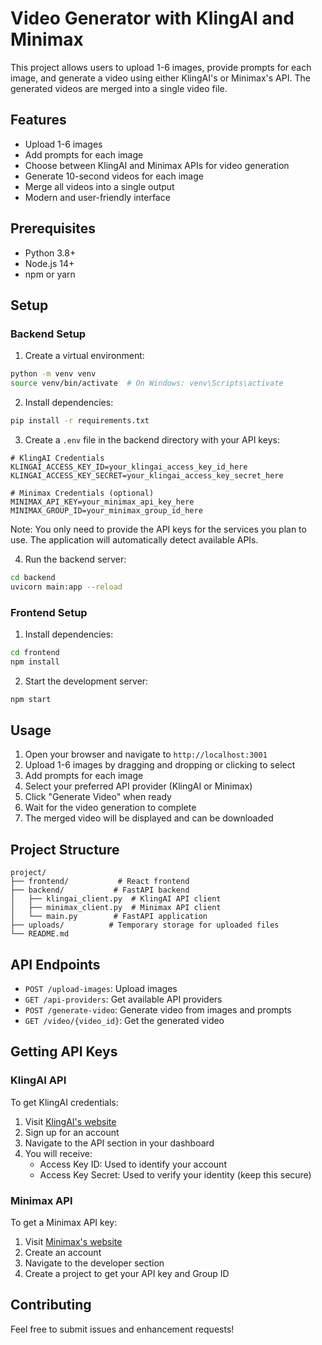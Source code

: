 # Video Generator with KlingAI and Minimax

This project allows users to upload 1-6 images, provide prompts for each image, and generate a video using either KlingAI's or Minimax's API. The generated videos are merged into a single video file.

## Features

- Upload 1-6 images
- Add prompts for each image
- Choose between KlingAI and Minimax APIs for video generation
- Generate 10-second videos for each image
- Merge all videos into a single output
- Modern and user-friendly interface

## Prerequisites

- Python 3.8+
- Node.js 14+
- npm or yarn

## Setup

### Backend Setup

1. Create a virtual environment:
```bash
python -m venv venv
source venv/bin/activate  # On Windows: venv\Scripts\activate
```

2. Install dependencies:
```bash
pip install -r requirements.txt
```

3. Create a `.env` file in the backend directory with your API keys:
```
# KlingAI Credentials
KLINGAI_ACCESS_KEY_ID=your_klingai_access_key_id_here
KLINGAI_ACCESS_KEY_SECRET=your_klingai_access_key_secret_here

# Minimax Credentials (optional)
MINIMAX_API_KEY=your_minimax_api_key_here
MINIMAX_GROUP_ID=your_minimax_group_id_here
```

Note: You only need to provide the API keys for the services you plan to use. The application will automatically detect available APIs.

4. Run the backend server:
```bash
cd backend
uvicorn main:app --reload
```

### Frontend Setup

1. Install dependencies:
```bash
cd frontend
npm install
```

2. Start the development server:
```bash
npm start
```

## Usage

1. Open your browser and navigate to `http://localhost:3001`
2. Upload 1-6 images by dragging and dropping or clicking to select
3. Add prompts for each image
4. Select your preferred API provider (KlingAI or Minimax)
5. Click "Generate Video" when ready
6. Wait for the video generation to complete
7. The merged video will be displayed and can be downloaded

## Project Structure

```
project/
├── frontend/           # React frontend
├── backend/           # FastAPI backend
│   ├── klingai_client.py  # KlingAI API client
│   ├── minimax_client.py  # Minimax API client
│   └── main.py        # FastAPI application
├── uploads/          # Temporary storage for uploaded files
└── README.md
```

## API Endpoints

- `POST /upload-images`: Upload images
- `GET /api-providers`: Get available API providers
- `POST /generate-video`: Generate video from images and prompts
- `GET /video/{video_id}`: Get the generated video

## Getting API Keys

### KlingAI API
To get KlingAI credentials:
1. Visit [KlingAI's website](https://klingai.com)
2. Sign up for an account
3. Navigate to the API section in your dashboard
4. You will receive:
   - Access Key ID: Used to identify your account
   - Access Key Secret: Used to verify your identity (keep this secure)

### Minimax API
To get a Minimax API key:
1. Visit [Minimax's website](https://minimax.chat)
2. Create an account
3. Navigate to the developer section
4. Create a project to get your API key and Group ID

## Contributing

Feel free to submit issues and enhancement requests! 